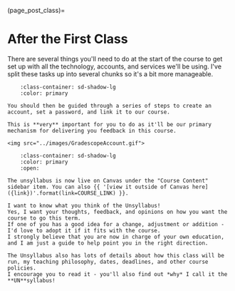 (page_post_class)=
# After the First Class

There are several things you'll need to do at the start of the course to get set up with all the technology, accounts, and services we'll be using.
I've split these tasks up into several chunks so it's a bit more manageable. 

```{dropdown} 4. On the left sidebar in Canvas, click on Gradescope
    :class-container: sd-shadow-lg
    :color: primary

You should then be guided through a series of steps to create an account, set a password, and link it to our course. 

This is **very** important for you to do as it'll be our primary mechanism for delivering you feedback in this course.

<img src="../images/GradescopeAccount.gif">
```

```{dropdown} 5. Read the Unsyllabus
    :class-container: sd-shadow-lg
    :color: primary
    :open:

The unsyllabus is now live on Canvas under the "Course Content" sidebar item. You can also {{ '[view it outside of Canvas here]({link})'.format(link=COURSE_LINK) }}.

I want to know what you think of the Unsyllabus! 
Yes, I want your thoughts, feedback, and opinions on how you want the course to go this term. 
If one of you has a good idea for a change, adjustment or addition - I'd love to adopt it if it fits with the course.
I strongly believe that you are now in charge of your own education, and I am just a guide to help point you in the right direction. 

The Unsyllabus also has lots of details about how this class will be run, my teaching philosophy, dates, deadlines, and other course policies.
I encourage you to read it - you'll also find out *why* I call it the **UN**syllabus!
```